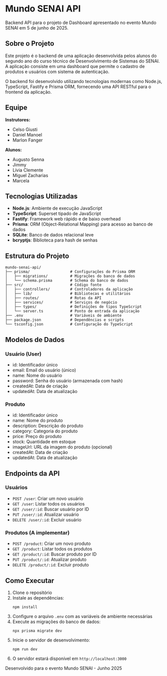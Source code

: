 # Mundo SENAI API

Backend API para o projeto de Dashboard apresentado no evento Mundo SENAI em 5 de junho de 2025.

## Sobre o Projeto

Este projeto é o backend de uma aplicação desenvolvida pelos alunos do segundo ano do curso técnico de Desenvolvimento de Sistemas do SENAI. A aplicação consiste em uma dashboard que permite o cadastro de produtos e usuários com sistema de autenticação.

O backend foi desenvolvido utilizando tecnologias modernas como Node.js, TypeScript, Fastify e Prisma ORM, fornecendo uma API RESTful para o frontend da aplicação.

## Equipe

**Instrutores:**
- Celso Giusti
- Daniel Manoel
- Marlon Fanger

**Alunos:**
- Augusto Senna
- Jimmy
- Lívia Clemente
- Miguel Zacharias
- Marcela

## Tecnologias Utilizadas

- **Node.js**: Ambiente de execução JavaScript
- **TypeScript**: Superset tipado de JavaScript
- **Fastify**: Framework web rápido e de baixo overhead
- **Prisma**: ORM (Object-Relational Mapping) para acesso ao banco de dados
- **SQLite**: Banco de dados relacional leve
- **bcryptjs**: Biblioteca para hash de senhas

## Estrutura do Projeto

```
mundo-senai-api/
├── prisma/                  # Configurações do Prisma ORM
│   ├── migrations/          # Migrações do banco de dados
│   └── schema.prisma        # Schema do banco de dados
├── src/                     # Código fonte
│   ├── controllers/         # Controladores da aplicação
│   ├── lib/                 # Bibliotecas e utilitários
│   ├── routes/              # Rotas da API
│   ├── services/            # Serviços de negócio
│   ├── types/               # Definições de tipos TypeScript
│   └── server.ts            # Ponto de entrada da aplicação
├── .env                     # Variáveis de ambiente
├── package.json             # Dependências e scripts
└── tsconfig.json            # Configuração do TypeScript
```

## Modelos de Dados

### Usuário (User)
- id: Identificador único
- email: Email do usuário (único)
- name: Nome do usuário
- password: Senha do usuário (armazenada com hash)
- createdAt: Data de criação
- updatedAt: Data de atualização

### Produto
- id: Identificador único
- name: Nome do produto
- description: Descrição do produto
- category: Categoria do produto
- price: Preço do produto
- stock: Quantidade em estoque
- imageUrl: URL da imagem do produto (opcional)
- createdAt: Data de criação
- updatedAt: Data de atualização

## Endpoints da API

### Usuários
- `POST /user`: Criar um novo usuário
- `GET /user`: Listar todos os usuários
- `GET /user/:id`: Buscar usuário por ID
- `PUT /user/:id`: Atualizar usuário
- `DELETE /user/:id`: Excluir usuário

### Produtos (A implementar)
- `POST /product`: Criar um novo produto
- `GET /product`: Listar todos os produtos
- `GET /product/:id`: Buscar produto por ID
- `PUT /product/:id`: Atualizar produto
- `DELETE /product/:id`: Excluir produto

## Como Executar

1. Clone o repositório
2. Instale as dependências:
   ```
   npm install
   ```
3. Configure o arquivo `.env` com as variáveis de ambiente necessárias
4. Execute as migrações do banco de dados:
   ```
   npx prisma migrate dev
   ```
5. Inicie o servidor de desenvolvimento:
   ```
   npm run dev
   ```
6. O servidor estará disponível em `http://localhost:3000`


Desenvolvido para o evento Mundo SENAI - Junho 2025
